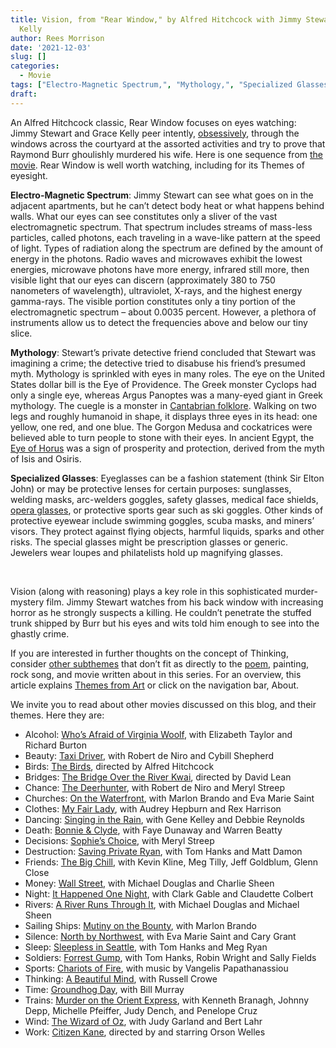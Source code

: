 ```yaml
---
title: Vision, from "Rear Window," by Alfred Hitchcock with Jimmy Stewart and Grace
  Kelly
author: Rees Morrison
date: '2021-12-03'
slug: []
categories:
  - Movie
tags: ["Electro-Magnetic Spectrum,", "Mythology,", "Specialized Glasses", ]
draft: 
---
```


An Alfred Hitchcock classic, Rear Window focuses on eyes watching:  Jimmy Stewart and Grace Kelly peer intently, [obsessively](https://themesfromart.com/post/2021-12-03-vision-from-i-ll-be-watching-you-a-song-by-the-police/visionwatching/), through the windows across the courtyard at the assorted activities and try to prove that Raymond Burr ghoulishly murdered his wife.  Here is one sequence from [the movie](https://www.youtube.com/watch?v=w5pn48wzBuw).  Rear Window is well worth watching, including for its Themes of eyesight.

<!--more-->

**Electro-Magnetic Spectrum**: Jimmy Stewart can see what goes on in the adjacent apartments, but he can’t detect body heat or what happens behind walls.  What our eyes can see constitutes only a sliver of the vast electromagnetic spectrum.  That spectrum includes streams of mass-less particles, called photons, each traveling in a wave-like pattern at the speed of light.  Types of radiation along the spectrum are defined by the amount of energy in the photons.  Radio waves and microwaves exhibit the lowest energies, microwave photons have more energy, infrared still more, then visible light that our eyes can discern (approximately 380 to 750 nanometers of wavelength), ultraviolet, X-rays, and the highest energy gamma-rays.  The visible portion constitutes only a tiny portion of the electromagnetic spectrum – about 0.0035 percent.  However, a plethora of instruments allow us to detect the frequencies above and below our tiny slice.  

**Mythology**:   Stewart’s private detective friend concluded that Stewart was imagining a crime; the detective tried to disabuse his friend’s presumed myth.  Mythology is sprinkled with eyes in many roles.  The eye on the United States dollar bill is the Eye of Providence.  The Greek monster Cyclops had only a single eye, whereas Argus Panoptes was a many-eyed giant in Greek mythology.  The cuegle is a monster in [Cantabrian folklore](https://en.wikipedia.org/wiki/Cuegle).  Walking on two legs and roughly humanoid in shape, it displays three eyes in its head: one yellow, one red, and one blue.  The Gorgon Medusa and cockatrices were believed able to turn people to stone with their eyes.  In ancient Egypt, the [Eye of Horus](https://ophthalmologybreakingnews.com/ophthalmologynews-apollo-thefirst-ophthalmologist) was a sign of prosperity and protection, derived from the myth of Isis and Osiris.

**Specialized Glasses**:  Eyeglasses can be a fashion statement (think Sir Elton John) or may be protective lenses for certain purposes: sunglasses, welding masks, arc-welders goggles, safety glasses, medical face shields, [opera glasses](https://themesfromart.com/post/2021-12-03-vision-from-at-the-opera-a-painting-by-mary-cassatt/visionopera/), or protective sports gear such as ski goggles.  Other kinds of protective eyewear include swimming goggles, scuba masks, and miners’ visors.  They protect against flying objects, harmful  liquids, sparks and other risks.  The special glasses might be prescription glasses or generic.  Jewelers wear loupes and philatelists hold up magnifying glasses.  

&nbsp;

Vision (along with reasoning) plays a key role in this sophisticated murder-mystery film.  Jimmy Stewart watches from his back window with increasing horror as he strongly suspects a killing.   He couldn’t penetrate the stuffed trunk shipped by Burr but his eyes and wits told him enough to see into the ghastly crime.

If you are interested in further thoughts on the concept of Thinking, consider [other subthemes](https://themesfromart.com/post/2021-12-03-thinking-additional-subthemes/visionaddl/) that don’t fit as directly to the [poem](https://themesfromart.com/post/2021-12-03-vision-from-sonnet-xix-on-his-blindness-a-poem-by-john-milton/visionmilton/), painting, rock song, and movie written about in this series.  For an overview, this article explains [Themes from Art](http://bit.ly/3sRXopI) or click on the navigation bar, About.

We invite you to read about other movies discussed on this blog, and their themes.  Here they are: 

* Alcohol: [Who’s Afraid of Virginia Woolf](https://themesfromart.com/post/2021-02-03-alcohol-woolf-nichols/alcoholwoolfnichols/), with Elizabeth Taylor and Richard Burton
* Beauty: [Taxi Driver](https://themesfromart.com/post/2021-04-21-beauty-taxi-driver-a-movie-with-robert-de-niro-and-cybill-shepherd/beautytaxi/), with Robert de Niro and Cybill Shepherd
* Birds: [The Birds](https://themesfromart.com/post/2021-06-07-birds-the-birds-a-movie-directed-by-alfred-hitchcock/birdsthebirds/), directed by Alfred Hitchcock
* Bridges: [The Bridge Over the River Kwai](https://themesfromart.com/post/2021-07-26-bridges-from-bridge-over-troubled-waters-a-song-by-simon-garfunkel/bridgestroubled/), directed by David Lean
* Chance: [The Deerhunter](https://themesfromart.com/post/2021-03-14-chancewinner/chancewinner/), with Robert de Niro and Meryl Streep
* Churches: [On the Waterfront](https://themesfromart.com/post/2021-05-21-churches-from-on-the-waterfront-a-movie-with-marlon-brando/churcheswaterfront/), with Marlon Brando and Eva Marie Saint
* Clothes: [My Fair Lady](https://themesfromart.com/post/2021-08-30-clothes-from-my-fair-lady-a-movie-starring-audrey-hepburn/clothesfair/), with Audrey Hepburn and Rex Harrison
* Dancing: [Singing in the Rain](https://themesfromart.com/post/2021-09-10-dancing-from-singin-in-the-rain-a-movie-starring-gene-kelley-and-debbie-reynolds/dancingrain/), with Gene Kelley and Debbie Reynolds
* Death: [Bonnie & Clyde](https://themesfromart.com/post/2021-05-03-death-from-bonnie-clyde-a-movie-starring-warren-beatty-and-faye-dunaway/deathbonnie/), with Faye Dunaway and Warren Beatty
* Decisions: [Sophie’s Choice](https://themesfromart.com/post/2021-02-08-decisions-sophie-s-choice-with-meryl-streep/decisionssophies/), with Meryl Streep
* Destruction: [Saving Private Ryan](https://themesfromart.com/post/2021-02-18-destruction-saving-private-ryan-a-movie-by-steven-spielberg/destructionsaving/), with Tom Hanks and Matt Damon
* Friends: [The Big Chill](https://themesfromart.com/post/2021-06-20-friends-the-big-chill-a-movied-directed-by-lawrence-kasdan/friendschill/), with Kevin Kline, Meg Tilly, Jeff Goldblum, Glenn Close
* Money: [Wall Street](https://themesfromart.com/post/2021-10-15-money-from-wall-street-a-movie-starring-michael-douglas-and-michael-sheen/moneywall/), with Michael Douglas and Charlie Sheen
* Night: [It Happened One Night](https://themesfromart.com/post/2021-11-05-night-from-it-happened-one-night-a-movie-starring-clark-gable-and-claudette-colbert/nighthappened/), with Clark Gable and Claudette Colbert
* Rivers: [A River Runs Through It](https://themesfromart.com/post/2021-10-02-rivers-from-a-river-runs-through-it-a-movie-by-robert-redford-starring-brad-pitt/riversruns/), with Michael Douglas and Michael Sheen
* Sailing Ships: [Mutiny on the Bounty](https://themesfromart.com/post/2021-06-26-sailing-ships-mutiny-on-the-bounty-a-movie-with/sailingshipsmutiny/), with Marlon Brando
* Silence: [North by Northwest](https://themesfromart.com/post/silencenorthwest/), with Eva Marie Saint and Cary Grant
* Sleep: [Sleepless in Seattle](https://themesfromart.com/post/2021-09-22-sleep-from-sleepless-in-seattle-a-movie-starring-tom-hanks-and-meg-ryan/sleepsleepless/), with Tom Hanks and Meg Ryan
* Soldiers: [Forrest Gump](https://themesfromart.com/post/2021-08-02-soldiers-from-forrest-gump-a-movie-starring-tom-hanks/soldiersgump/), with Tom Hanks, Robin Wright and Sally Fields
* Sports: [Chariots of Fire](https://themesfromart.com/post/2021-07-12-sports-from-chariots-of-fire-a-movie-about-the-1924-olypics/sportschariots/), with music by Vangelis Papathanassiou
* Thinking: [A Beautiful Mind](https://themesfromart.com/post/2021-11-22-thinking-from-a-beautiful-mind-a-movie-starring-russell-crowe/thinkingmind/), with Russell Crowe
* Time: [Groundhog Day](https://themesfromart.com/post/2021-03-08-time-from-groundhog-day-starring-bill-murray/timegroundhog/), with Bill Murray
* Trains: [Murder on the Orient Express](https://themesfromart.com/post/2021-05-10-trains-from-murder-on-the-orient-express-a-movie-directed-by-sidney-lumet/trainsorient/), with Kenneth Branagh, Johnny Depp, Michelle Pfeiffer, Judy Dench, and Penelope Cruz
* Wind: [The Wizard of Oz](https://themesfromart.com/post/2021-08-12-wind-from-the-wizard-of-oz-a-movie-with-judy-garland/windoz/), with Judy Garland and Bert Lahr 
* Work: [Citizen Kane](https://themesfromart.com/post/2021-02-26-workkane/workkane/), directed by and starring Orson Welles

